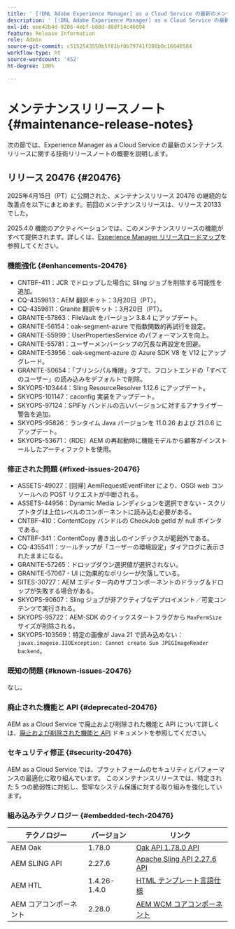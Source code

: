 ```yaml
---
title: ' [!DNL Adobe Experience Manager] as a Cloud Service の最新のメンテナンスリリースノート。'
description: ' [!DNL Adobe Experience Manager] as a Cloud Service の最新のメンテナンスリリースノート。'
exl-id: eee42b4d-9206-4ebf-b88d-d8df14c46094
feature: Release Information
role: Admin
source-git-commit: c5152543550b5f81bf0b79741f288b0c16648584
workflow-type: ht
source-wordcount: '452'
ht-degree: 100%

---
```



# メンテナンスリリースノート {#maintenance-release-notes}

次の節では、Experience Manager as a Cloud Service の最新のメンテナンスリリースに関する技術リリースノートの概要を説明します。

## リリース 20476 {#20476}

2025年4月15日（PT）に公開された、メンテナンスリリース 20476 の継続的な改善点を以下にまとめます。前回のメンテナンスリリースは、リリース 20133 でした。

2025.4.0 機能のアクティベーションでは、このメンテナンスリリースの機能がすべて提供されます。詳しくは、[Experience Manager リリースロードマップ](https://experienceleague.adobe.com/ja/docs/experience-manager-release-information/aem-release-updates/update-releases-roadmap)を参照してください。

### 機能強化 {#enhancements-20476}

* CNTBF-411：JCR でドロップした場合に Sling ジョブを削除する可能性を追加。
* CQ-4359813：AEM 翻訳キット：3月20日（PT）。
* CQ-4359811：Granite 翻訳キット：3月20日（PT）。
* GRANITE-57863：FileVault をバージョン 3.8.4 にアップデート。
* GRANITE-56154：oak-segment-azure で指数関数的再試行を設定。
* GRANITE-55999：UserPropertiesService のパフォーマンスを向上。
* GRANITE-55781：ユーザーメンバーシップの冗長な再設定を回避。
* GRANITE-53956：oak-segment-azure の Azure SDK V8 を V12 にアップグレード。
* GRANITE-50654：「プリンシパル権限」タブで、フロントエンドの「すべてのユーザー」の読み込みをデフォルトで削除。
* SKYOPS-103444：Sling ResourceResolver 1.12.6 にアップデート。
* SKYOPS-101147：caconfig 実装をアップデート。
* SKYOPS-97124：SPIFly バンドルの古いバージョンに対するアナライザー警告を追加。
* SKYOPS-95826：ランタイム Java バージョンを 11.0.26 および 21.0.6 にアップデート。
* SKYOPS-53671：（RDE）AEM の再起動時に機能モデルから顧客がインストールしたアーティファクトを使用。

### 修正された問題 {#fixed-issues-20476}

* ASSETS-49027：[回帰] AemRequestEventFilter により、OSGI web コンソールへの POST リクエストが中断される。
* ASSETS-44956：Dynamic Media レンディションを選択できない - スクリプトタグは上位レベルのコンポーネントに読み込む必要がある。
* CNTBF-410：ContentCopy バンドルの CheckJob getId が null ポインタである。
* CNTBF-341：ContentCopy 書き出しのインデックスが範囲外である。
* CQ-4355411：ツールチップが「ユーザーの環境設定」ダイアログに表示されたままになる。
* GRANITE-57265：ドロップダウン選択値が選択されない。
* GRANITE-57067 - UI に効果的なポリシーが欠落している。
* SITES-30727：AEM エディター内のサブコンポーネントのドラッグ＆ドロップが失敗する場合がある。
* SKYOPS-90607：Sling ジョブが非アクティブなデプロイメント／可変コンテンツで実行される。
* SKYOPS-95722：AEM-SDK のクイックスタートフラグから `MaxPermSize` サイズが削除される。
* SKYOPS-103569：特定の画像が Java 21 で読み込めない：`javax.imageio.IIOException: Cannot create Sun JPEGImageReader backend`。

### 既知の問題 {#known-issues-20476}

なし。

### 廃止された機能と API {#deprecated-20476}

AEM as a Cloud Service で廃止および削除された機能と API について詳しくは、[廃止および削除された機能と API](/help/release-notes/deprecated-removed-features.md) ドキュメントを参照してください。

### セキュリティ修正 {#security-20476}

AEM as a Cloud Service では、プラットフォームのセキュリティとパフォーマンスの最適化に取り組んでいます。 このメンテナンスリリースでは、特定された 5 つの脆弱性に対処し、堅牢なシステム保護に対する取り組みを強化しています。

### 組み込みテクノロジー {#embedded-tech-20476}

| テクノロジー | バージョン | リンク |
|---|---|---|
| AEM Oak | 1.78.0 | [Oak API 1.78.0 API](https://www.javadoc.io/doc/org.apache.jackrabbit/oak-api/1.78.0/index.html) |
| AEM SLING API | 2.27.6 | [Apache Sling API 2.27.6 API](https://www.javadoc.io/doc/org.apache.sling/org.apache.sling.api/latest/index.html) |
| AEM HTL | 1.4.26-1.4.0 | [HTML テンプレート言語仕様](https://github.com/adobe/htl-spec) |
| AEM コアコンポーネント | 2.28.0 | [AEM WCM コアコンポーネント](https://github.com/adobe/aem-core-wcm-components) |
